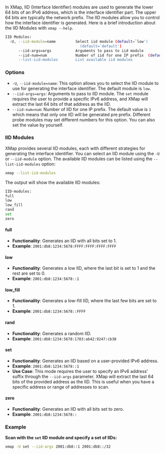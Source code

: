 In XMap, IID (Interface Identifier) modules are used to generate the lower 64 bits of an IPv6 address, which is the interface identifier part. The upper 64 bits are typically the network prefix. The IID modules allow you to control how the interface identifier is generated. Here is a brief introduction about the IID Modules with `xmap --help`.

```bash
IID Modules:
  -U, --iid-module=name         Select iid module (default=`low')
                                  (default=`default')
      --iid-args=args           Arguments to pass to iid module
      --iid-num=num             Number of iid for one IP prefix  (default=`1')
      --list-iid-modules        List available iid modules
```

### Options

- `-U`, `--iid-module=name`: This option allows you to select the IID module to use for generating the interface identifier. The default module is `low`.
- `--iid-args=args`: Arguments to pass to IID module. The `set` module requires the user to provide a specific IPv6 address, and XMap will extract the last 64 bits of that address as the IID.
- `--iid-num=num`: Number of IID for one IP prefix. The default value is `1`  which means that only one IID will be generated pre prefix. Different probe modules may set different numbers for this option. You can also set the value by yourself.

### IID Modules

XMap provides several IID modules, each with different strategies for generating the interface identifier. You can select an IID module using the `-U` or `--iid-module` option. The available IID modules can be listed using the `--list-iid-modules` option:

```bash
xmap --list-iid-modules
```

The output will show the available IID modules:

```bash
IID-modules:
full
low
low_fill
rand
set
zero
```

#### full

- **Functionality**: Generates an IID with all bits set to 1.
- **Example**: `2001:db8:1234:5678:FFFF:FFFF:FFFF:FFFF`

#### low

- **Functionality**: Generates a low IID, where the last bit is set to 1 and the rest are set to 0.
- **Example**: `2001:db8:1234:5678::1`

#### low_fill

- **Functionality**: Generates a low-fill IID, where the last few bits are set to 1.
- **Example**: `2001:db8:1234:5678::FFFF`

#### rand

- **Functionality**: Generates a random IID.
- **Example**: `2001:db8:1234:5678:1783:ab42:9247:cb38`

#### set

- **Functionality**: Generates an IID based on a user-provided IPv6 address.
- **Example**: `2001:db8:1234:5678::1`
- **Use Case**: This mode requires the user to specify an IPv6 address' suffix through the `--iid-args` parameter. XMap will extract the last 64 bits of the provided address as the IID. This is useful when you have a specific address or range of addresses to scan.

#### zero

- **Functionality**: Generates an IID with all bits set to zero.
- **Example**: `2001:db8:1234:5678::`

### Example

**Scan with the `set` IID module and specify a set of IIDs:**

   ```bash
   xmap -U set --iid-args 2001:db8::1 2001:db8::/32
   ```

   